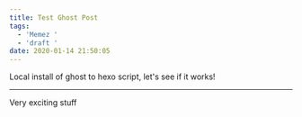 ```yaml
---
title: Test Ghost Post
tags:
  - 'Memez '
  - 'draft '
date: 2020-01-14 21:50:05
---
```


<p>Local install of ghost to hexo script, let's see if it works!</p><hr><p>Very exciting stuff</p>